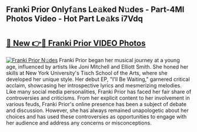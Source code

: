 ## Franki Prior Onlyf𝚊ns Le𝚊ked N𝚞des - Part-4Ml Photos Video - Hot Part Le𝚊ks i7Vdq

# <h2><a href="http://ab73364.deff.icu/?id=Franki+Prior">🔗 New 👉🔴 Franki Prior VIDEO Photos</a></h2>

[![Franki Prior N𝚞des](https://i.imgur.com/rIISA9y.gif)](http://ab73364.deff.icu/?id=Franki+Prior)
Franki Prior began her musical journey at a young age, influenced by artists like Joni Mitchell and Elliott Smith. She honed her skills at New York University's Tisch School of the Arts, where she developed her unique style. Her debut EP, "I'll Be Waiting," garnered critical acclaim, showcasing her introspective lyrics and mesmerizing melodies. Like many social media personalities, Franki Prior has faced her fair share of controversies and criticisms. From her explicit content to her involvement in various feuds, Franki Prior's online presence has been a subject of debate and discussion. However, she has always remained unapologetic about her choices and has used these controversies as opportunities to engage with her audience and address any concerns or misconceptions.
